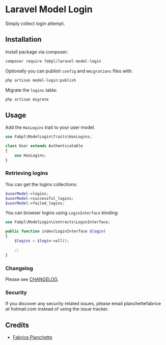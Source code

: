 # Laravel Model Login

Simply collect login attempt.

## Installation

Install package via composer:

```bash
composer require fabpl/laravel-model-login
```

Optionally you can publish `config` and `mmigrations` files with:

```bash
php artisan model-login:publish
```

Migrate the `logins` table:

```bash
php artisan migrate
```

## Usage

Add the `HasLogins` trait to your user model.

```php
use Fabpl\ModelLogin\Traits\HasLogins;

class User extends Authenticatable
{
    use HasLogins;
}
```

### Retrieving logins

You can get the logins collections:

```php
$userModel->logins;
$userModel->successful_logins;
$userModel->failed_logins;
```

You can browser logins using `LoginInterface` binding:

```php
use Fabpl\ModelLogin\Contracts\LoginInterface;

public function index(LoginInterface $login) 
{
    $logins = $login->all();
    
    //
}
```


### Changelog

Please see [CHANGELOG](CHANGELOG.md).

### Security

If you discover any security related issues, please email planchettefabrice _at_ hotmail.com instead of using the issue tracker.

## Credits

- [Fabrice Planchette](https://fabpl.github.io)
